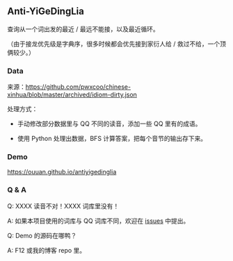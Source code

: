 ## Anti-YiGeDingLia

查询从一个词出发的最近 / 最远不能接，以及最近循环。

（由于接龙优先级是字典序，很多时候都会优先接到家衍人给 / 救过不给，一个顶俩较少。）

### Data

来源：https://github.com/pwxcoo/chinese-xinhua/blob/master/archived/idiom-dirty.json

处理方式：

- 手动修改部分数据里与 QQ 不同的读音，添加一些 QQ 里有的成语。

- 使用 Python 处理出数据，BFS 计算答案，把每个音节的输出存下来。

### Demo

https://ouuan.github.io/antiyigedinglia

### Q & A

Q: XXXX 读音不对！XXXX 词库里没有！

A: 如果本项目使用的词库与 QQ 词库不同，欢迎在 [issues](https://github.com/ouuan/Anti-YiGeDingLia/issues) 中提出。

Q: Demo 的源码在哪鸭？

A: F12 或我的博客 repo 里。